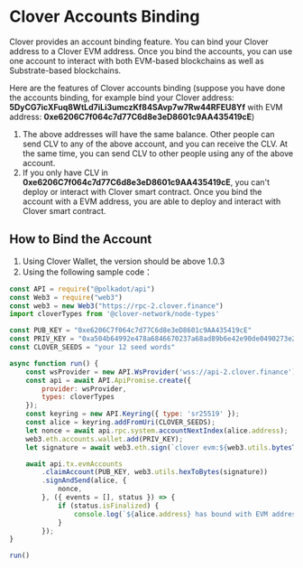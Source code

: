 # Clover Accounts Binding

Clover provides an account binding feature. You can bind your Clover address to a Clover EVM address. Once you bind the accounts,  you can use one account to interact with both EVM-based blockchains as well as Substrate-based blockchains. 

Here are the features of Clover accounts binding \(suppose you have done the accounts binding, for example bind your Clover address: **5DyCG7icXFuq8WtLd7iLi3umczKf84SAvp7w7Rw44RFEU8Yf** with EVM address: **0xe6206C7f064c7d77C6d8e3eD8601c9AA435419cE**\)

1. The above addresses will have the same balance. Other people can send CLV to any of the above account, and you can receive the CLV.  At the same time, you can send CLV to other people using any of the above account.
2. If you only have CLV in **0xe6206C7f064c7d77C6d8e3eD8601c9AA435419cE**,  you can't deploy or interact with Clover smart contract. Once you bind the account with a EVM address, you are able to deploy and interact with Clover smart contract.

## How to Bind the Account

1. Using Clover Wallet, the version should be above 1.0.3
2. Using the following sample code：

```javascript
const API = require("@polkadot/api")
const Web3 = require("web3")
const web3 = new Web3("https://rpc-2.clover.finance")
import cloverTypes from '@clover-network/node-types'

const PUB_KEY = "0xe6206C7f064c7d77C6d8e3eD8601c9AA435419cE"
const PRIV_KEY = "0xa504b64992e478a6846670237a68ad89b6e42e90de0490273e28e74f084c03c8"
const CLOVER_SEEDS = "your 12 seed words"

async function run() {
    const wsProvider = new API.WsProvider('wss://api-2.clover.finance');
    const api = await API.ApiPromise.create({
        provider: wsProvider,
        types: cloverTypes
    });
    const keyring = new API.Keyring({ type: 'sr25519' });
    const alice = keyring.addFromUri(CLOVER_SEEDS);
    let nonce = await api.rpc.system.accountNextIndex(alice.address);
    web3.eth.accounts.wallet.add(PRIV_KEY);
    let signature = await web3.eth.sign(`clover evm:${web3.utils.bytesToHex(alice.publicKey).slice(2)}`, PUB_KEY);

    await api.tx.evmAccounts
        .claimAccount(PUB_KEY, web3.utils.hexToBytes(signature))
        .signAndSend(alice, {
            nonce,
        }, ({ events = [], status }) => {
            if (status.isFinalized) {
                console.log(`${alice.address} has bound with EVM address: ${PUB_KEY}`)
            }
        });
}

run()
```

 





